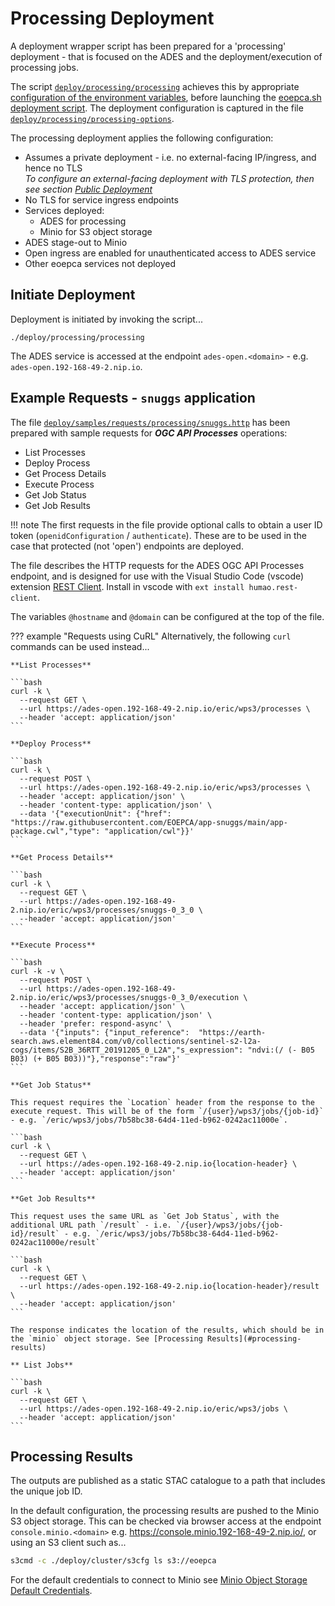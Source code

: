 # Processing Deployment

A deployment wrapper script has been prepared for a 'processing' deployment - that is focused on the ADES and the deployment/execution of processing jobs.

The script [`deploy/processing/processing`](https://github.com/EOEPCA/deployment-guide/blob/main/deploy/processing/processing) achieves this by appropriate [configuration of the environment variables](scripted-deployment.md#environment-variables), before launching the [eoepca.sh deployment script](scripted-deployment.md#command-line-arguments). The deployment configuration is captured in the file [`deploy/processing/processing-options`](https://github.com/EOEPCA/deployment-guide/blob/main/deploy/processing/processing-options).

The processing deployment applies the following configuration:

* Assumes a private deployment - i.e. no external-facing IP/ingress, and hence no TLS<br>
  _To configure an external-facing deployment with TLS protection, then see section [Public Deployment](scripted-deployment.md#public-deployment)_
* No TLS for service ingress endpoints
* Services deployed:
    * ADES for processing
    * Minio for S3 object storage
* ADES stage-out to Minio
* Open ingress are enabled for unauthenticated access to ADES service
* Other eoepca services not deployed

## Initiate Deployment

Deployment is initiated by invoking the script...

```
./deploy/processing/processing
```

The ADES service is accessed at the endpoint `ades-open.<domain>` - e.g. `ades-open.192-168-49-2.nip.io`.

## Example Requests - `snuggs` application

The file [`deploy/samples/requests/processing/snuggs.http`](https://github.com/EOEPCA/deployment-guide/blob/main/deploy/samples/requests/processing/snuggs.http) has been prepared with sample requests for **_OGC API Processes_** operations:

* List Processes
* Deploy Process
* Get Process Details
* Execute Process
* Get Job Status
* Get Job Results

!!! note
    The first requests in the file provide optional calls to obtain a user ID token (`openidConfiguration` / `authenticate`).
    These are to be used in the case that protected (not 'open') endpoints are deployed.

The file describes the HTTP requests for the ADES OGC API Processes endpoint, and is designed for use with the Visual Studio Code (vscode) extension [REST Client](https://marketplace.visualstudio.com/items?itemName=humao.rest-client). Install in vscode with `ext install humao.rest-client`.

The variables `@hostname` and `@domain` can be configured at the top of the file.

??? example "Requests using CuRL"
    Alternatively, the following `curl` commands can be used instead...

    **List Processes**

    ```bash
    curl -k \
      --request GET \
      --url https://ades-open.192-168-49-2.nip.io/eric/wps3/processes \
      --header 'accept: application/json'
    ```

    **Deploy Process**

    ```bash
    curl -k \
      --request POST \
      --url https://ades-open.192-168-49-2.nip.io/eric/wps3/processes \
      --header 'accept: application/json' \
      --header 'content-type: application/json' \
      --data '{"executionUnit": {"href": "https://raw.githubusercontent.com/EOEPCA/app-snuggs/main/app-package.cwl","type": "application/cwl"}}'
    ```

    **Get Process Details**

    ```bash
    curl -k \
      --request GET \
      --url https://ades-open.192-168-49-2.nip.io/eric/wps3/processes/snuggs-0_3_0 \
      --header 'accept: application/json'
    ```

    **Execute Process**

    ```bash
    curl -k -v \
      --request POST \
      --url https://ades-open.192-168-49-2.nip.io/eric/wps3/processes/snuggs-0_3_0/execution \
      --header 'accept: application/json' \
      --header 'content-type: application/json' \
      --header 'prefer: respond-async' \
      --data '{"inputs": {"input_reference":  "https://earth-search.aws.element84.com/v0/collections/sentinel-s2-l2a-cogs/items/S2B_36RTT_20191205_0_L2A","s_expression": "ndvi:(/ (- B05 B03) (+ B05 B03))"},"response":"raw"}'
    ```

    **Get Job Status**

    This request requires the `Location` header from the response to the execute request. This will be of the form `/{user}/wps3/jobs/{job-id}` - e.g. `/eric/wps3/jobs/7b58bc38-64d4-11ed-b962-0242ac11000e`.

    ```bash
    curl -k \
      --request GET \
      --url https://ades-open.192-168-49-2.nip.io{location-header} \
      --header 'accept: application/json'
    ```

    **Get Job Results**

    This request uses the same URL as `Get Job Status`, with the additional URL path `/result` - i.e. `/{user}/wps3/jobs/{job-id}/result` - e.g. `/eric/wps3/jobs/7b58bc38-64d4-11ed-b962-0242ac11000e/result`

    ```bash
    curl -k \
      --request GET \
      --url https://ades-open.192-168-49-2.nip.io{location-header}/result \
      --header 'accept: application/json'
    ```

    The response indicates the location of the results, which should be in the `minio` object storage. See [Processing Results](#processing-results) 

    ** List Jobs**

    ```bash
    curl -k \
      --request GET \
      --url https://ades-open.192-168-49-2.nip.io/eric/wps3/jobs \
      --header 'accept: application/json'
    ```

## Processing Results

The outputs are published as a static STAC catalogue to a path that includes the unique job ID.

In the default configuration, the processing results are pushed to the Minio S3 object storage. This can be checked via browser access at the endpoint `console.minio.<domain>` e.g. https://console.minio.192-168-49-2.nip.io/, or using an S3 client such as...

```bash
s3cmd -c ./deploy/cluster/s3cfg ls s3://eoepca
```

For the default credentials to connect to Minio see [Minio Object Storage Default Credentials](./scripted-deployment.md#minio-object-storage). 
